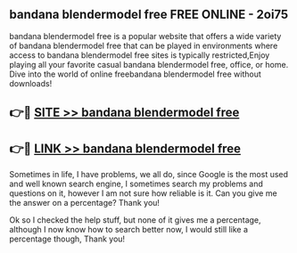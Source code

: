 ## bandana blendermodel free FREE ONLINE - 2oi75

bandana blendermodel free is a popular website that offers a wide variety of bandana blendermodel free that can be played in environments where access to bandana blendermodel free sites is typically restricted,Enjoy playing all your favorite casual bandana blendermodel free, office, or home. Dive into the world of online freebandana blendermodel free without downloads!

## 👉🔴 [SITE >> bandana blendermodel free](http://news.freeplayer.one?title=bandana_blendermodel_free&ref=FRRE)

## 👉🔴 [LINK >> bandana blendermodel free](http://news.freeplayer.one?title=bandana_blendermodel_free&ref=FREE)

Sometimes in life, I have problems, we all do, since Google is the most used and well known search engine, I sometimes search my problems and questions on it, however I am not sure how reliable is it. Can you give me the answer on a percentage? Thank you!

Ok so I checked the help stuff, but none of it gives me a percentage, although I now know how to search better now, I would still like a percentage though, Thank you!